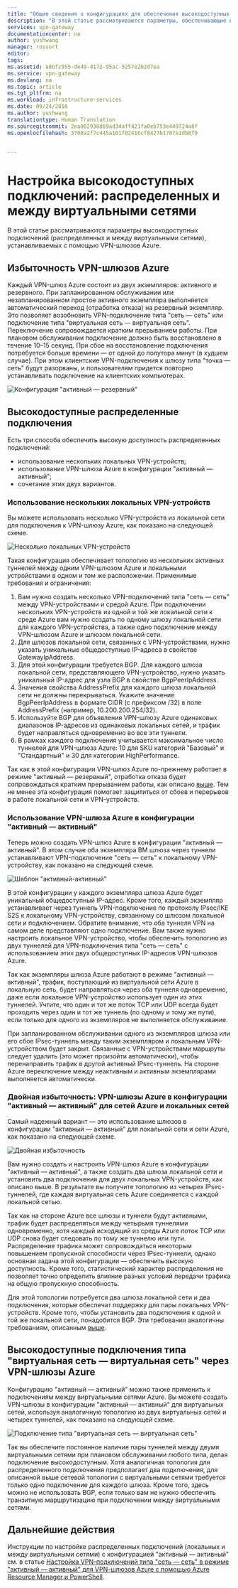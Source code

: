 ```yaml
---
title: "Общие сведения о конфигурациях для обеспечения высокодоступных подключений с использованием VPN-шлюзов Azure | Документация Майкрософт"
description: "В этой статье рассматриваются параметры, обеспечивающие высокую доступность подключений, устанавливаемых с помощью VPN-шлюзов Azure."
services: vpn-gateway
documentationcenter: na
author: yushwang
manager: rossort
editor: 
tags: 
ms.assetid: a8bfc955-de49-4172-95ac-5257e262d7ea
ms.service: vpn-gateway
ms.devlang: na
ms.topic: article
ms.tgt_pltfrm: na
ms.workload: infrastructure-services
ms.date: 09/24/2016
ms.author: yushwang
translationtype: Human Translation
ms.sourcegitcommit: 2ea002938d69ad34aff421fa0eb753e449724a8f
ms.openlocfilehash: 3708a2f7c445a161f02416cf8427b1707e1db8f0


---
```

# <a name="highly-available-cross-premises-and-vnet-to-vnet-connectivity"></a>Настройка высокодоступных подключений: распределенных и между виртуальными сетями
В этой статье рассматриваются параметры высокодоступных подключений (распределенных и между виртуальными сетями), устанавливаемых с помощью VPN-шлюзов Azure.

## <a name="a-name--activestandbyaabout-azure-vpn-gateway-redundancy"></a><a name = "activestandby"></a>Избыточность VPN-шлюзов Azure
Каждый VPN-шлюз Azure состоит из двух экземпляров: активного и резервного. При запланированном обслуживании или незапланированном простое активного экземпляра выполняется автоматический переход (отработка отказа) на резервный экземпляр. Это позволяет возобновить VPN-подключение типа "сеть — сеть" или подключение типа "виртуальная сеть — виртуальная сеть". Переключение сопровождается кратким прерыванием работы. При плановом обслуживании подключение должно быть восстановлено в течение 10–15 секунд. При сбое на восстановление подключения потребуется больше времени — от одной до полутора минут (в худшем случае). При этом клиентские VPN-подключения к шлюзу типа "точка — сеть" будут разорваны, и пользователям придется повторно устанавливать подключение на клиентских компьютерах.

![Конфигурация "активный — резервный"](./media/vpn-gateway-highlyavailable/active-standby.png)

## <a name="highly-available-cross-premises-connectivity"></a>Высокодоступные распределенные подключения
Есть три способа обеспечить высокую доступность распределенных подключений:

* использование нескольких локальных VPN-устройств;
* использование VPN-шлюза Azure в конфигурации "активный — активный";
* сочетание этих двух вариантов.

### <a name="a-name--activeactiveonpremamultiple-on-premises-vpn-devices"></a><a name = "activeactiveonprem"></a>Использование нескольких локальных VPN-устройств
Вы можете использовать несколько VPN-устройств из локальной сети для подключения к VPN-шлюзу Azure, как показано на следующей схеме.

![Несколько локальных VPN-устройств](./media/vpn-gateway-highlyavailable/multiple-onprem-vpns.png)

Такая конфигурация обеспечивает топологию из нескольких активных туннелей между одним VPN-шлюзом Azure и локальными устройствами в одном и том же расположении. Применимые требования и ограничения:

1. Вам нужно создать несколько VPN-подключений типа "сеть — сеть" между VPN-устройствами и средой Azure. При подключении нескольких VPN-устройств из одной и той же локальной сети к среде Azure вам нужно создать по одному шлюзу локальной сети для каждого VPN-устройства, а также одно подключение между VPN-шлюзом Azure и шлюзом локальной сети.
2. Для шлюзов локальной сети, связанных с VPN-устройствами, нужно указать уникальные общедоступные IP-адреса в свойстве GatewayIpAddress.
3. Для этой конфигурации требуется BGP. Для каждого шлюза локальной сети, представляющего VPN-устройство, нужно указать уникальный IP-адрес для узла BGP в свойстве BgpPeerIpAddress.
4. Значения свойства AddressPrefix для каждого шлюза локальной сети не должны перекрываться. Укажите значение BgpPeerIpAddress в формате CIDR (с префиксом /32) в поле AddressPrefix (например, 10.200.200.254/32).
5. Используйте BGP для объявления VPN-шлюзу Azure одинаковых диапазонов IP-адресов из одинаковых локальных сетей, и трафик будет направляться одновременно во все эти туннели.
6. В рамках каждого подключения учитывается максимальное число туннелей для VPN-шлюза Azure: 10 для SKU категорий "Базовый" и "Стандартный" и 30 для категории HighPerformance. 

Так как в этой конфигурации VPN-шлюз Azure по-прежнему работает в режиме "активный — резервный", отработка отказа будет сопровождаться кратким прерыванием работы, как описано [выше](#activestandby). Тем не менее эта конфигурация помогает защититься от сбоев и перерывов в работе локальной сети и VPN-устройств.

### <a name="active-active-azure-vpn-gateway"></a>Использование VPN-шлюза Azure в конфигурации "активный — активный"
Теперь можно создать VPN-шлюз Azure в конфигурации "активный — активный". В этом случае оба экземпляра ВМ шлюза через туннели устанавливают VPN-подключение "сеть — сеть" к локальному VPN-устройству, как показано на следующей схеме.

![Шаблон "активный-активный"](./media/vpn-gateway-highlyavailable/active-active.png)

В этой конфигурации у каждого экземпляра шлюза Azure будет уникальный общедоступный IP-адрес. Кроме того, каждый экземпляр устанавливает через туннель VPN-подключение по протоколу IPsec/IKE S2S к локальному VPN-устройству, связанному со шлюзом локальной сети и подключением. Обратите внимание, что оба туннеля VPN на самом деле представляют одно подключение. Вам также нужно настроить локальное VPN-устройство, чтобы обеспечить топологию из двух туннелей для VPN-подключения типа "сеть — сеть" с использованием этих двух общедоступных IP-адресов VPN-шлюзов Azure.

Так как экземпляры шлюза Azure работают в режиме "активный — активный", трафик, поступающий из виртуальной сети Azure в локальную сеть, будет направляться через оба туннеля одновременно, даже если локальное VPN-устройство использует один из этих туннелей. Учтите, что один и тот же поток TCP или UDP всегда будет проходить через один и тот же туннель (по одному и тому же пути), если только для одного из экземпляров не выполняется обслуживание.

При запланированном обслуживании одного из экземпляров шлюза или его сбое IPsec-туннель между таким экземпляром и локальным VPN-устройством будет закрыт. Связанные с VPN-устройствами маршруты следует удалить (это может произойти автоматически), чтобы перенаправить трафик в другой активный IPsec-туннель. На стороне Azure переключение между неактивным и активным экземплярами выполняется автоматически.

### <a name="dual-redundancy-active-active-vpn-gateways-for-both-azure-and-on-premises-networks"></a>Двойная избыточность: VPN-шлюзы Azure в конфигурации "активный — активный" для сетей Azure и локальных сетей
Самый надежный вариант — это использование шлюзов в конфигурации "активный — активный" для локальной сети и сети Azure, как показано на следующей схеме.

![Двойная избыточность](./media/vpn-gateway-highlyavailable/dual-redundancy.png)

Вам нужно создать и настроить VPN-шлюз Azure в конфигурации "активный — активный", а также создать два шлюза локальной сети и установить два подключения для двух локальных VPN-устройств, как описано выше. В результате вы получите топологию из четырех IPsec-туннелей, где каждая виртуальная сеть Azure соединяется с каждой локальной сетью.

Так как на стороне Azure все шлюзы и туннели будут активными, трафик будет распределяться между четырьмя туннелями одновременно, хотя каждый исходящий из среды Azure поток TCP или UDP снова будет следовать по тому же туннелю или пути. Распределение трафика может сопровождаться некоторым повышением пропускной способности через IPsec-туннели, однако основная задача этой конфигурации — обеспечить высокую доступность. Кроме того, статистический характер распределения не позволяет точно определить влияние разных условий передачи трафика на общую пропускную способность.

Для этой топологии потребуется два шлюза локальной сети и два подключения, которые обеспечат поддержку для пары локальных VPN-устройств. Кроме того, чтобы установить два подключения к одной и той же локальной сети, понадобится BGP. Эти требования аналогичны требованиям, описанным [выше](#activeactiveonprem). 

## <a name="highly-available-vnet-to-vnet-connectivity-through-azure-vpn-gateways"></a>Высокодоступные подключения типа "виртуальная сеть — виртуальная сеть" через VPN-шлюзы Azure
Конфигурацию "активный — активный" можно также применить к подключениям между виртуальными сетями Azure. Вы можете создать VPN-шлюзы в конфигурации "активный — активный" для виртуальных сетей, используя аналогичную топологию из двух виртуальных сетей и четырех туннелей, как показано на следующей схеме.

![Подключение типа "виртуальная сеть — виртуальная сеть"](./media/vpn-gateway-highlyavailable/vnet-to-vnet.png)

Так вы обеспечите постоянное наличие пары туннелей между двумя виртуальными сетями при плановом обслуживании любого типа, делая подключение высокодоступным. Хотя аналогичная топология для распределенного подключения предполагает два подключения, для описанной выше сетевой топологии с виртуальными сетями требуется только одно подключение для каждого шлюза. Кроме того, здесь можно не использовать BGP, если только вам не нужно обеспечить транзитную маршрутизацию при подключении между виртуальными сетями.

## <a name="next-steps"></a>Дальнейшие действия
Инструкции по настройке распределенных подключений (локальных и между виртуальными сетями) с конфигурацией "активный — активный" см. в статье [Настройка VPN-подключений типа "сеть — сеть" в режиме "активный — активный" для VPN-шлюзов Azure с помощью Azure Resource Manager и PowerShell](vpn-gateway-activeactive-rm-powershell.md).




<!--HONumber=Nov16_HO3-->


